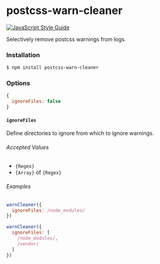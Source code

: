 # postcss-warn-cleaner

[![JavaScript Style Guide](https://cdn.rawgit.com/feross/standard/master/badge.svg)](https://github.com/feross/standard)

Selectively remove postcss warnings from logs.

### Installation
```bash
$ npm install postcss-warn-cleaner
```

### Options
```javascript
{
  ignoreFiles: false
}
```

#### `ignoreFiles`
Define directories to ignore from which to ignore warnings.

###### Accepted Values
- `{Regex}`
- `{Array}` of `{Regex}`

###### Examples
```javascript
warnCleaner({
  ignoreFiles: /node_modules/
})

warnCleaner({
  ignoreFiles: [
    /node_modules/,
    /vendor/
  ]
})
```
